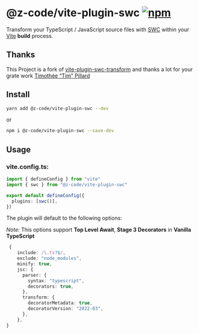 # @z-code/vite-plugin-swc [![npm](https://img.shields.io/npm/v/@z-code/vite-plugin-swc)](https://www.npmjs.com/package/@z-code/vite-plugin-swc)

Transform your TypeScript / JavaScript source files with [SWC](https://swc.rs) within your [Vite](https://vitejs.dev/) **build** process.

## Thanks
This Project is a fork of [vite-plugin-swc-transform](https://github.com/ziir/vite-plugin-swc-transform) and thanks a lot for your grate work [Timothée “Tim” Pillard](https://github.com/ziir)


## Install

```sh
yarn add @z-code/vite-plugin-swc --dev
```
or
```sh
npm i @z-code/vite-plugin-swc --save-dev
```

## Usage

### vite.config.ts:
```ts
import { defineConfig } from "vite"
import { swc } from "@z-code/vite-plugin-swc"

export default defineConfig({
  plugins: [swc()],
})
```

The plugin will default to the following options:

_Note:_ This options support **Top Level Await**, **Stage 3 Decorators**
in **Vanilla TypeScript**

```ts
 {
    include: /\.ts?$/,
    exclude: "node_modules",
    minify: true,
    jsc: {
      parser: {
        syntax: "typescript",
        decorators: true,
      },
      transform: {
        decoratorMetadata: true,
        decoratorVersion: "2022-03",
      },
    },
}
```


